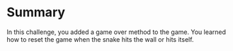 # Summary

In this challenge, you added a game over method to the game. You learned how to reset the game when the snake hits the wall or hits itself.
